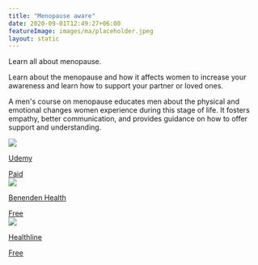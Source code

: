 ```yaml
---
title: "Menopause aware"
date: 2020-09-01T12:49:27+06:00
featureImage: images/ma/placeholder.jpeg
layout: static
---
```


Learn all about menopause.

Learn about the menopause and how it affects women to increase your awareness and learn how to support your partner or loved ones.

A men's course on menopause educates men about the physical and emotional changes women experience during this stage of life. It fosters empathy, better communication, and provides guidance on how to offer support and understanding.

<a class="ma-link" href="https://click.linksynergy.com/deeplink?id=L8N3em0sP4o&mid=47900&murl=https://www.udemy.com/course/the-menopausefor-men/"><div class="ma-card"><div class="ma-icon"><img src ="/images/icon-pound.png"/></div><div class="ma-name"><p>Udemy</p></div><div class="ma-paid-text"><span>Paid</span></div></div></a><a class="ma-link" href="https://www.benenden.co.uk/be-healthy/body/why-should-men-understand-menopause/"><div class="ma-card"><div class="ma-icon"><img src ="/images/icon-check.png"/></div><div class="ma-name"><p>Benenden Health</p></div><div class="ma-paid-text"><span>Free </span></div></div></a><a class="ma-link" href="https://www.healthline.com/health/8-things-every-woman-wants-men-to-know-about-menopause"><div class="ma-card"><div class="ma-icon"><img src ="/images/icon-check.png"/></div><div class="ma-name"><p>Healthline</p></div><div class="ma-paid-text"><span>Free </span></div></div></a>  

<br/><br/>






